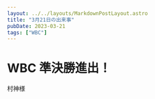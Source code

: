 ```yaml
---
layout: ../../layouts/MarkdownPostLayout.astro
title: "3月21日の出来事"
pubDate: 2023-03-21
tags: ["WBC"]
---
```


# WBC 準決勝進出！

村神様
